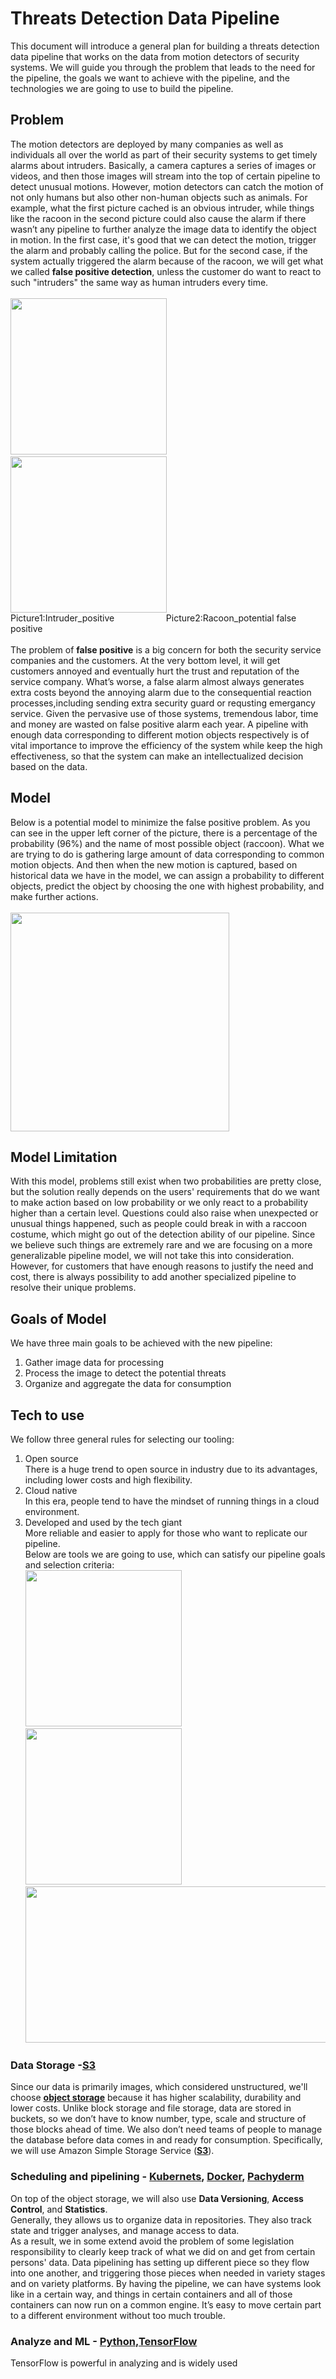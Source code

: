 # Threats Detection Data Pipeline
This document will introduce a general plan for building a threats detection data pipeline that works on the data from motion detectors of security systems. We will guide you through the problem that leads to the need for the pipeline, the goals we want to achieve with the pipeline, and the technologies we are going to use to build the pipeline.
## Problem
The motion detectors are deployed by many companies as well as individuals all over the world as part of their security systems to get timely alarms about intruders. Basically, a camera captures a series of images or videos, and then those images will stream into the top of certain pipeline to detect unusual motions. However, motion detectors can catch the motion of not only humans but also other non-human objects such as animals. For example, what the first picture cached is an obvious intruder, while things like the racoon in the second picture could also cause the alarm if there wasn’t any pipeline to further analyze the image data to identify the object in motion. In the first case, it's good that we can detect the motion, trigger the alarm and probably calling the police. But for the second case, if the system actually triggered the alarm because of the racoon, we will get what we called **false positive detection**, unless the customer do want to react to such "intruders" the same way as human intruders every time.  <br />
<br />
<img src="https://github.com/hong142/test/blob/master/20171030195012.png" width="250" height ="250"> &nbsp; &nbsp; &nbsp; <img src="https://github.com/hong142/test/blob/master/20171030202126.png" width="250" height="250"> <br />
Picture1:Intruder_positive &nbsp; &nbsp; &nbsp;&nbsp; &nbsp; &nbsp;&nbsp;&nbsp;&nbsp;&nbsp;&nbsp;&nbsp;&nbsp;&nbsp;&nbsp;&nbsp;Picture2:Racoon_potential false positive <br />
<br />
The problem of **false positive** is a big concern for both the security service companies and the customers. At the very bottom level, it will get customers annoyed and eventually hurt the trust and reputation of the service company. What’s worse, a false alarm almost always generates extra costs beyond the annoying alarm due to the consequential reaction processes,including sending extra security guard or requsting emergancy service. Given the pervasive use of those systems, tremendous labor, time and money are wasted on false positive alarm each year. A pipeline with enough data corresponding to different motion objects respectively is of vital importance to improve the efficiency of the system while keep the high effectiveness, so that the system can make an intellectualized decision based on the data. 
## Model
Below is a potential model to minimize the false positive problem. As you can see in the upper left corner of the picture, there is a percentage of the probability (96%) and the name of most possible object (raccoon). What we are trying to do is gathering large amount of data corresponding to common motion objects. And then when the new motion is captured, based on historical data we have in the model, we can assign a probability to different objects, predict the object by choosing the one with highest probability, and make further actions.<br />
<br />
<img src="https://github.com/hong142/test/blob/master/20171030221804.png" width="350">
## Model Limitation
With this model, problems still exist when two probabilities are pretty close, but the solution really depends on the users' requirements that do we want to make action based on low probability or we only react to a probability higher than a certain level. Questions could also raise when unexpected or unusual things happened, such as people could break in with a raccoon costume, which might go out of the detection ability of our pipeline. Since we believe such things are extremely rare and we are focusing on a more generalizable pipeline model, we will not take this into consideration. However, for customers that have enough reasons to justify the need and cost, there is always possibility to add another specialized pipeline to resolve their unique problems.
## Goals of Model
We have three main goals to be achieved with the new pipeline:<br />
1. Gather image data for processing<br />
2. Process the image to detect the potential threats<br />
3. Organize and aggregate the data for consumption<br />
## Tech to use
We follow three general rules for selecting our tooling:<br />
1. Open source<br />
There is a huge trend to open source in industry due to its advantages, including lower costs and high flexibility.
2. Cloud native<br />
In this era, people tend to have the mindset of running things in a cloud environment.
3. Developed and used by the tech giant<br />
More reliable and easier to apply for those who want to replicate our pipeline.<br />
Below are tools we are going to use, which can satisfy our pipeline goals and selection criteria:<br />
<img src="https://github.com/hong142/test/blob/master/20171030225651.png" width="250" height ="250">&nbsp; &nbsp; &nbsp;<img src="https://github.com/hong142/test/blob/master/20171030225855.png" width="250" height="250"> <br /> <img src="https://github.com/hong142/test/blob/master/20171030225818.png" width="600" height="250"> <br />
### Data Storage -[S3](https://blog.rackspace.com/introduction-to-object-storage)
Since our data is primarily images, which considered unstructured, we'll choose [**object storage**](https://blog.rackspace.com/introduction-to-object-storage) because it has higher scalability, durability and lower costs. Unlike block storage and file storage, data are stored in buckets, so we don’t have to know number, type, scale and structure of those blocks ahead of time. We also don’t need teams of people to manage the database before data comes in and ready for consumption. Specifically, we will use Amazon Simple Storage Service ([**S3**](https://blog.rackspace.com/introduction-to-object-storage)).<br />
### Scheduling and pipelining - [Kubernets](https://www.youtube.com/watch?v=R-3dfURb2hA&feature=youtu.be), [Docker](https://www.youtube.com/watch?v=RyxXe5mbzlU&feature=youtu.be), [Pachyderm](http://pachyderm.io/)
On top of the object storage, we will also use **Data Versioning**, **Access Control**, and **Statistics**.<br /> Generally, they allows us to organize data in repositories. They also track state and trigger analyses, and manage access to data.<br /> As a result, we in some extend avoid the problem of some legislation responsibility to clearly keep track of what we did on and get from certain persons' data.
Data pipelining has setting up different piece so they flow into one another, and triggering those pieces when needed in variety stages and on variety platforms. By having the pipeline, we can have systems look like in a certain way, and things in certain containers and all of those containers can now run on a common engine. It’s easy to move certain part to a different environment without too much trouble.
### Analyze and ML - [Python](https://www.python.org/),[TensorFlow](https://www.tensorflow.org/)
TensorFlow is powerful in analyzing and is widely used
